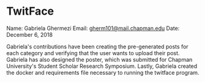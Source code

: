 # TwitFace

Name: Gabriela Ghermezi
Email: gherm101@mail.chapman.edu
Date: December 6, 2018 

Gabriela's contributions have been creating the pre-generated posts for each category and verifying that the user wants to upload their post. Gabriela has also designed the poster, which was submitted for Chapman University's Student Scholar Research Symposium. Lastly, Gabriela created the docker and requirements file necessary to running the twitface program. 
